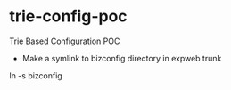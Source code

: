 trie-config-poc
===============

Trie Based Configuration POC

* Make a symlink to bizconfig directory in expweb trunk

ln -s <path-to-bizconfig> bizconfig